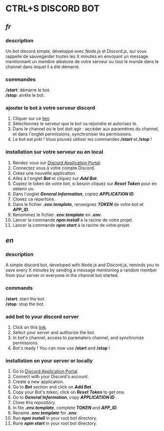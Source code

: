 # CTRL+S DISCORD BOT 
## __*fr*__
### __description__
Un bot discord simple, développé avec Node.js et Discord.js, qui vous rappelle de sauvegarder toutes les X minutes en envoyant un message mentionnant un membre aléatoire de votre serveur ou tout le monde dans le channel dans lequel il a été démarré.  
### __commandes__
__*/start*__: démarre le bot.  
__*/stop*__:  arrête le bot.
### __ajouter le bot à votre serveur discord__
1. Cliquer sur ce [lien](https://discord.com/api/oauth2/authorize?client_id=1024993640218644600&permissions=277025390592&scope=bot%20applications.commands "Ajouter CTRL+S à votre serveur").
2. Sélectionnez le serveur que le bot va rejoindre et autorisez le.
3. Dans le channel où le bot doit agir : accéder aux paramètres du channel, et dans l'onglet permissions, synchroniser les permissions.
4. Le bot est prêt ! Vous pouvez utiliser les commandes __*/start*__ et __*/stop*__ ! 
### __installation sur votre serveur ou en local__
1. Rendez vous sur [Discord Application Portal](https://discord.com/developers/applications).
2. Connectez vous à votre compte Discord.
3. Créez une nouvelle application.
4. Allez à l'onglet __*Bot*__ et cliquez sur __*Add Bot*__.
5. Copiez le token de votre bot, si besoin cliquez sur __*Reset Token*__ pour en obtenir un.
6. Dans l'onglet __*General Information*__, copiez __*APPLICATION ID*__.
7. Clonez ce répertoire.
8. Dans le fichier __*.env.template*__, renseignez __*TOKEN*__ de votre bot et __*APP_ID*__.
9. Renommez le fichier __*.env.template*__ en __*.env*__.
10. Lancer la commande __*npm install*__ à la racine de votre projet.
11. Lancer la commande __*npm start*__ à la racine de votre projet.


## __*en*__
### __description__
A simple discord bot, developed with Node.js and Discord.js, reminds you to save every X minutes by sending a message mentioning a random member from your server or everyone in the channel
bot started.
### __commands__
__/start__: start the bot.  
__/stop__: stop the bot.
### __add bot to your discord server__
1. Click on this [link](https://discord.com/api/oauth2/authorize?client_id=1024993640218644600&permissions=277025390592&scope=bot%20applications.commands "Add CTRL+S to your server").
2. Select your server and authorize the bot.
3. In bot's channel, access to paramaters channel, and synchronize permissions.
4. Bot's ready ! You can now use __/start__ and __/stop__ !
### __installation on your server or locally__
1. Go to [Discord Application Portal](https://discord.com/developers/applications).
2. Connect with your Discord's account.
3. Create a new application.
4. Go to __*Bot*__ section and click on __*Add Bot*__.
5. Copy your Bot's token, click on __*Reset Token*__ to get one.
6. Go to __*General Information*__, copy __*APPLICATION ID*__.
7. Clone this repository.
8. In file __*.env.template*__, complete __*TOKEN*__ and __*APP_ID*__.
9. Rename __*.env.template*__ for __*.env*__.
10. Run __*npm install*__ in your root bot directory.
11. Rune __*npm start*__ in your root bot directory.
